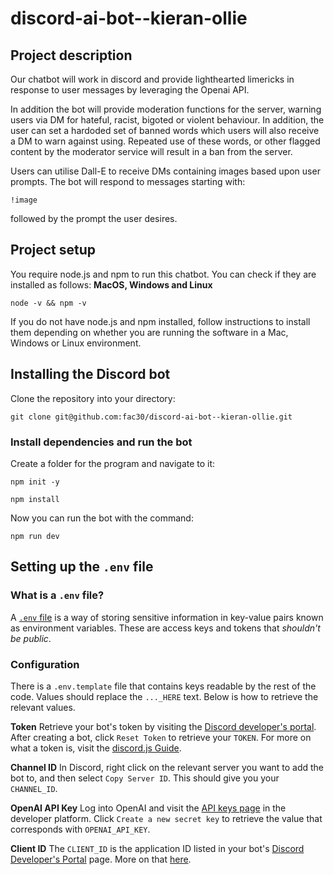 # discord-ai-bot--kieran-ollie

## Project description

Our chatbot will work in discord and provide lighthearted limericks in response to user messages by leveraging the Openai API.  

In addition the bot will provide moderation functions for the server, warning users via DM for hateful, racist, bigoted or violent behaviour.  In addition, the user can set a hardoded set of banned words which users will also receive a DM to warn against using.  Repeated use of these words, or other flagged content by the moderator service will result in a ban from the server.

Users can utilise Dall-E to receive DMs containing images based upon user prompts.  The bot will respond to messages starting with:

`!image`

followed by the prompt the user desires.

## Project setup

You require node.js and npm to run this chatbot.  You can check if they are installed as follows:
**MacOS, Windows and Linux**

`node -v && npm -v`

If you do not have node.js and npm installed, follow instructions to install them depending on whether you are running the software in a Mac, Windows or Linux environment.

## Installing the Discord bot
Clone the repository into your directory:

`git clone git@github.com:fac30/discord-ai-bot--kieran-ollie.git`

### Install dependencies and run the bot
Create a folder for the program and navigate to it:

`npm init -y`

`npm install`

Now you can run the bot with the command:

`npm run dev`

## Setting up the `.env` file
### What is a `.env` file?
A [`.env` file](https://blog.bitsrc.io/a-gentle-introduction-to-env-files-9ad424cc5ff4) is a way of storing sensitive information in key-value pairs known as environment variables. These are access keys and tokens that _shouldn't be public_.  

### Configuration
There is a `.env.template` file that contains keys readable by the rest of the code. Values should replace the `..._HERE` text. Below is how to retrieve the relevant values. 

**Token**
Retrieve your bot's token by visiting the [Discord developer's portal](https://discord.com/developers/applications). After creating a bot, click `Reset Token` to retrieve your `TOKEN`. For more on what a token is, visit the [discord.js Guide](https://discordjs.guide/preparations/setting-up-a-bot-application.html#your-bot-s-token).

**Channel ID**
In Discord, right click on the relevant server you want to add the bot to, and then select `Copy Server ID`. This should give you your `CHANNEL_ID`.

**OpenAI API Key**
Log into OpenAI and visit the [API keys page](https://platform.openai.com/api-keys) in the developer platform. Click `Create a new secret key` to retrieve the value that corresponds with `OPENAI_API_KEY`.

**Client ID**
The `CLIENT_ID` is the application ID listed in your bot's [Discord Developer's Portal](https://discord.com/developers) page. More on that [here](https://discordjs.guide/creating-your-bot/command-deployment.html#command-registration).
